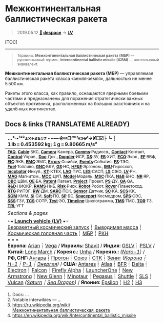 # Межконтинентальная баллистическая ракета
> 2019.05.12 **[🚀](../index/index.md) [despace](index.md)** → **[LV](lv.md)**

[TOC]

---

> <small>*Термины:* **Межконтинентальная баллистическая ракета (МБР)** — русскоязычный термин. **Intercontinental ballistic missile (ICBM)** — англоязычный эквивалент.</small>

**Межконтинентальная баллистическая ракета (МБР)** — управляемая баллистическая ракета класса «земля‑земля», дальностью не менее 5 500 км.

Ракеты этого класса, как правило, оснащаются ядерными боевыми частями и предназначены для поражения стратегически важных объектов противника, расположенных на больших расстояниях и на удалённых континентах.



<p style="page-break-after:always"> </p>

## Docs & links (TRANSLATEME ALREADY)
|…°·•¹²³±×÷≤≥≈≠ ‑ −— ⎆✉ ❐“”’«»✔→✘☐☑├┕┆ 1 lb = 0.453592 kg; 1 g = 9.80665 m/s²|
|:--|
|<small>**[FAQ](faq.md)**, **[Cable](cable.md)**·БКС, **[Camera](camera.md)**·Камера, **[Comms](comms.md)**·Радиосв., **[Contact](contact.md)**·Контакт, **[Control](control.md)**·Управ., **[Doc](doc.md)**·Док., **[Doppler](doppler.md)**·ИСР, **[DS](ds.md)**·ЗУ, **[EB](eb.md)**·ХИТ, **[ECO](ecology.md)**·Экол., **[EF](ef.md)**·ВВФ, **[ElC](elc.md)**·ЭКБ, **[EMC](emc.md)**·ЭМС, **[Errors](error.md)**·Ошибки, **[Events](event.md)**·События, **[FS](fs.md)**·ТЭО, **[Fuel](fuel.md)**·Топливо, **[GNC](gnc.md)**·БКУ, **[GS](scs.md)**·НС, **[HF&E](hfe.md)**·Эргоном., **[IMU](imu.md)**·Гироскоп, **[Incubator](incubator.md)**·Инкуб., **[KT](kt.md)**·КТЕХ, **[LAG](lag.md)**·ПУC, **[LES](les.md)**·САСП, **[LS](ls.md)**·СЖО, **[LV](lv.md)**·РН, **[MAG](mag.md)**·Магнитом., **[MCC](mcc.md)**·ЦУП, **[Model](model.md)**·Модель, **[MSC](sc.md)**·ПКА, **[N&B](nnb.md)**·БНО, **[NR](nr.md)**·ЯР, **[OBC](obc.md)**·ЦВМ, **[OE](oe.md)**·БА, **[Patent](патент.md)**·Патент, **[Project](project.md)**·Проект, **[PS](ps.md)**·ДУ, **[QA](quality.md)**·QA, **[R&D](rnd.md)**·НИОКР, **[RAMS](rams.md)**·НиБ, **[Risk](risk.md)**·Риск, **[Robot](robotics.md)**·Робот, **[Rover](rover.md)**·Планетоход, **[RTG](rtg.md)**·РИТЭГ, **[RW](rw.md)**·ДМ, **[SARC](sarc.md)**·ПСК, **[Sensor](sensor.md)**·Датчик, **[SC](sc.md)**·КА, **[SCS](scs.md)**·КК, **[SGM](sgm.md)**·КММ, **[SI](si.md)**·СИ, **[Soft](soft.md)**·ПО, **[SP](sp.md)**·БС, **[Spaceport](spaceport.md)**·Космодром, **[SPS](sps.md)**·СЭС, **[SSS](sss.md)**·ГЗУ, **[TCS](tcs.md)**·СОТР, **[Test](test.md)**·ЭО, **[Timeline](timeline.md)**·Циклограмма, **[TMS](tms.md)**·ТМС, **[TOR](tor.md)**·ТЗ, **[TRL](trl.md)**·УГТ</small>|
|*Sections & pages*|
|**··• [Launch vehicle (LV)](lv.md) •··**<br> [Безракетный космический запуск](nrs.md) ┊ [Выводимая масса](throw_weight.md) ┊ [Космическая головная часть](lv.md) ┊ [МБР](icbm.md) ┊ [РКН](lv.md)<br>• • •<br> **Европа:**  [Arian](arian.md) ┊ [Vega](vega.md) / **Израиль:** [Shavit](shavit.md) / **Индия:** [GSLV](gslv.md) ┊ [PSLV](pslv.md) / **Китай:** [Long March](long_march.md) / **Корея с.:** [Unha](unha.md) / **Корея ю.:** *([Naro-1](naro_1.md))* / **РФ, СНГ:** [Ангара](angara.md) ┊ [Протон](proton.md) ┊ [Союз](soyuz.md) ┊ [СТК](yenisei.md) ┊ [Зенит](zenit.md) *([Корона](korona.md) ┊ [Н-1](n_1.md) ┊ [Р-1](r_7.md) ┊ [Энергия](energia.md))* / **США:** [Antares](antares.md) ┊ [Atlas](atlas.md) ┊ [BFR](bfr.md) ┊ [Delta](delta.md) ┊ [Electron](electron.md) ┊ [Falcon](falcon.md) ┊ [Firefly Alpha](firefly_alpha.md) ┊ [LauncherOne](launcherone.md) ┊ [New Armstrong](new_armstrong.md) ┊ [New Glenn](new_glenn.md) ┊ [Minotaur](minotaur.md) ┊ [Pegasus](pegasus.md) ┊ [Shuttle](shuttle.md) ┊ [SLS](sls.md) ┊ [Vulcan](vulcan.md) *([Saturn](saturn_lv.md) ┊ [Sea Dragon](sea_dragon.md))* / **Япония:** [Epsilon](epsilon.md) ┊ [H2](h2.md) ┊ [H3](h3.md) |

   1. Docs: …
   1. Notable interwikies — …
   1. <https://ru.wikipedia.org/wiki/Межконтинентальная_баллистическая_ракета>
   1. <https://en.wikipedia.org/wiki/Intercontinental_ballistic_missile>

